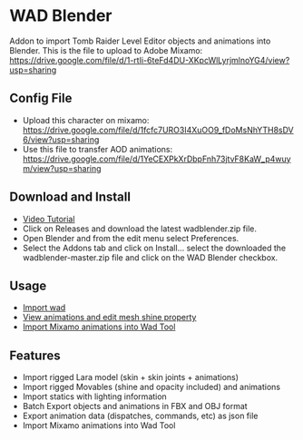 # WAD Blender
Addon to import Tomb Raider Level Editor objects and animations into Blender.
This is the file to upload to Adobe Mixamo: https://drive.google.com/file/d/1-rtIi-6teFd4DU-XKpcWlLyrjmlnoYG4/view?usp=sharing

## Config File
* Upload this character on mixamo: https://drive.google.com/file/d/1fcfc7URO3I4XuOO9_fDoMsNhYTH8sDV6/view?usp=sharing
* Use this file to transfer AOD animations:  https://drive.google.com/file/d/1YeCEXPkXrDbpFnh73jtvF8KaW_p4wuym/view?usp=sharing

## Download and Install
* [Video Tutorial](https://www.youtube.com/watch?v=8LP4uLe9Onw)
* Click on Releases and download the latest wadblender.zip file.
* Open Blender and from the edit menu select Preferences.
* Select the Addons tab and click on Install... select the downloaded the wadblender-master.zip file and click on the WAD Blender checkbox.

## Usage
* [Import wad](https://www.youtube.com/watch?v=1ugcUadU74M)
* [View animations and edit mesh shine property](https://www.youtube.com/watch?v=hQ1DtBUQkSg)
* [Import Mixamo animations into Wad Tool](https://www.youtube.com/watch?v=ErSYyMgzUS4)

## Features
* Import rigged Lara model (skin + skin joints + animations)
* Import rigged Movables (shine and opacity included) and animations
* Import statics with lighting information
* Batch Export objects and animations in FBX and OBJ format
* Export animation data (dispatches, commands, etc) as json file
* Import Mixamo animations into Wad Tool
